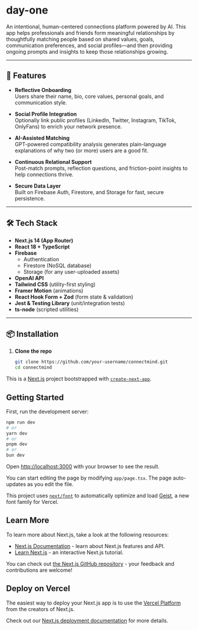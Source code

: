 # day-one

An intentional, human-centered connections platform powered by AI. This app helps professionals and friends form meaningful relationships by thoughtfully matching people based on shared values, goals, communication preferences, and social profiles—and then providing ongoing prompts and insights to keep those relationships growing.

---

## 🚀 Features

- **Reflective Onboarding**  
  Users share their name, bio, core values, personal goals, and communication style.

- **Social Profile Integration**  
  Optionally link public profiles (LinkedIn, Twitter, Instagram, TikTok, OnlyFans) to enrich your network presence.

- **AI-Assisted Matching**  
  GPT-powered compatibility analysis generates plain-language explanations of why two (or more) users are a good fit.

- **Continuous Relational Support**  
  Post-match prompts, reflection questions, and friction-point insights to help connections thrive.

- **Secure Data Layer**  
  Built on Firebase Auth, Firestore, and Storage for fast, secure persistence.

---

## 🛠️ Tech Stack

- **Next.js 14 (App Router)**
- **React 18 + TypeScript**
- **Firebase**
  - Authentication
  - Firestore (NoSQL database)
  - Storage (for any user-uploaded assets)
- **OpenAI API**
- **Tailwind CSS** (utility-first styling)
- **Framer Motion** (animations)
- **React Hook Form + Zod** (form state & validation)
- **Jest & Testing Library** (unit/integration tests)
- **ts-node** (scripted utilities)

---

## 📦 Installation

1. **Clone the repo**
   ```bash
   git clone https://github.com/your-username/connectmind.git
   cd connectmind
   ```

This is a [Next.js](https://nextjs.org) project bootstrapped with [`create-next-app`](https://nextjs.org/docs/app/api-reference/cli/create-next-app).

## Getting Started

First, run the development server:

```bash
npm run dev
# or
yarn dev
# or
pnpm dev
# or
bun dev
```

Open [http://localhost:3000](http://localhost:3000) with your browser to see the result.

You can start editing the page by modifying `app/page.tsx`. The page auto-updates as you edit the file.

This project uses [`next/font`](https://nextjs.org/docs/app/building-your-application/optimizing/fonts) to automatically optimize and load [Geist](https://vercel.com/font), a new font family for Vercel.

## Learn More

To learn more about Next.js, take a look at the following resources:

- [Next.js Documentation](https://nextjs.org/docs) - learn about Next.js features and API.
- [Learn Next.js](https://nextjs.org/learn) - an interactive Next.js tutorial.

You can check out [the Next.js GitHub repository](https://github.com/vercel/next.js) - your feedback and contributions are welcome!

## Deploy on Vercel

The easiest way to deploy your Next.js app is to use the [Vercel Platform](https://vercel.com/new?utm_medium=default-template&filter=next.js&utm_source=create-next-app&utm_campaign=create-next-app-readme) from the creators of Next.js.

Check out our [Next.js deployment documentation](https://nextjs.org/docs/app/building-your-application/deploying) for more details.

